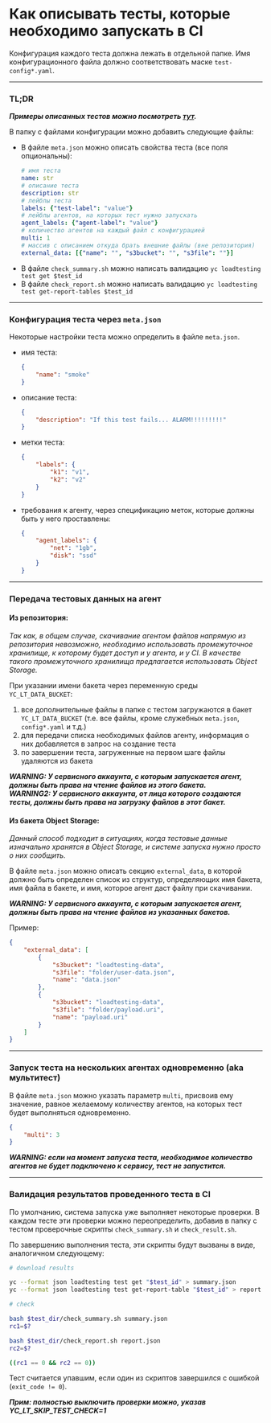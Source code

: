 # Как описывать тесты, которые необходимо запускать в CI

Конфигурация каждого теста должна лежать в отдельной папке. Имя конфигурационного файла должно соответствовать маске `test-config*.yaml`.

---

### TL;DR

_**Примеры описанных тестов можно посмотреть [тут](sample-tests/README.md).**_

В папку с файлами конфигурации можно добавить следующие файлы:
- В файле `meta.json` можно описать свойства теста (все поля опциональны):
    ```yaml
    # имя теста
    name: str
    # описание теста
    description: str
    # лейблы теста
    labels: {"test-label": "value"}
    # лейблы агентов, на которых тест нужно запускать
    agent_labels: {"agent-label": "value"}
    # количество агентов на каждый файл с конфигурацией
    multi: 1 
    # массив с описанием откуда брать внешние файлы (вне репозитория)
    external_data: [{"name": "", "s3bucket": "", "s3file": ""}]
    ```
- В файле `check_summary.sh` можно написать валидацию `yc loadtesting test get $test_id`
- В файле `check_report.sh` можно написать валидацию `yc loadtesting test get-report-tables $test_id`

---

### Конфигурация теста через `meta.json`

Некоторые настройки теста можно определить в файле `meta.json`.

- имя теста:

    ```json
    {
        "name": "smoke"
    }
    ```
- описание теста:

    ```json
    {
        "description": "If this test fails... ALARM!!!!!!!!!"
    }
    ```
- метки теста:
    ```json
    {
        "labels": {
            "k1": "v1",
            "k2": "v2"
        }
    }
    ```
- требования к агенту, через спецификацию меток, которые должны быть у него проставлены:
    ```json
    {
        "agent_labels": {
            "net": "1gb",
            "disk": "ssd"
        }
    }
    ```

---

### Передача тестовых данных на агент

#### Из репозитория:

_Так как, в общем случае, скачивание агентом файлов напрямую из репозитория невозможно, необходимо использовать промежуточное хранилище, к которому будет доступ и у агента, и у CI. В качестве такого промежуточного хранилища предлагается использовать Object Storage._

При указании имени бакета через переменную среды `YC_LT_DATA_BUCKET`:
1. все дополнительные файлы в папке с тестом загружаются в бакет `YC_LT_DATA_BUCKET` (т.е. все файлы, кроме служебных `meta.json`, `config*.yaml` и т.д.)
2. для передачи списка необходимых файлов агенту, информация о них добавляется в запрос на создание теста
4. по завершении теста, загруженные на первом шаге файлы удаляются из бакета

_**WARNING: У сервисного аккаунта, с которым запускается агент, должны быть права на чтение файлов из этого бакета.**_  
_**WARNING2: У сервисного аккаунта, от лица которого создаются тесты, должны быть права на загрузку файлов в этот бакет.**_

#### Из бакета Object Storage:

_Данный способ подходит в ситуациях, когда тестовые данные изначально хранятся в Object Storage, и системе запуска нужно просто о них сообщить._

В файле `meta.json` можно описать секцию `external_data`, в которой должно быть определен список из структур, определяющих имя бакета, имя файла в бакете, и имя, которое агент даст файлу при скачивании.

_**WARNING: У сервисного аккаунта, с которым запускается агент, должны быть права на чтение файлов из указанных бакетов.**_

Пример:
```json
{
    "external_data": [
        {
            "s3bucket": "loadtesting-data",
            "s3file": "folder/user-data.json",
            "name": "data.json"
        },
        {
            "s3bucket": "loadtesting-data",
            "s3file": "folder/payload.uri",
            "name": "payload.uri"
        }
    ]
}
```

---

### Запуск теста на нескольких агентах одновременно (aka мультитест)

В файле `meta.json` можно указать параметр `multi`, присвоив ему значение, равное желаемому количеству агентов, на которых тест будет выполняться одновременно.

```json
{
    "multi": 3
}
```

_**WARNING: если на момент запуска теста, необходимое количество агентов не будет подключено к сервису, тест не запустится.**_

---

### Валидация результатов проведенного теста в CI

По умолчанию, система запуска уже выполняет некоторые проверки. В каждом тесте эти проверки можно переопределить, добавив в папку с тестом проверочные скрипты `check_summary.sh` и `check_result.sh`.

По завершению выполнения теста, эти скрипты будут вызваны в виде, аналогичном следующему:

```sh
# download results

yc --format json loadtesting test get "$test_id" > summary.json
yc --format json loadtesting test get-report-table "$test_id" > report.json

# check

bash $test_dir/check_summary.sh summary.json
rc1=$?

bash $test_dir/check_report.sh report.json
rc2=$?

((rc1 == 0 && rc2 == 0))
```

Тест считается упавшим, если один из скриптов завершился с ошибкой (`exit_code != 0`).

_**Прим: полностью выключить проверки можно, указав YC_LT_SKIP_TEST_CHECK=1**_

